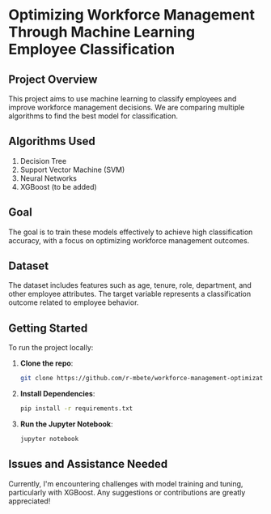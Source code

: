 # Optimizing Workforce Management Through Machine Learning Employee Classification

## Project Overview
This project aims to use machine learning to classify employees and improve workforce management decisions. We are comparing multiple algorithms to find the best model for classification.

## Algorithms Used
1. Decision Tree
2. Support Vector Machine (SVM)
3. Neural Networks
4. XGBoost (to be added)

## Goal
The goal is to train these models effectively to achieve high classification accuracy, with a focus on optimizing workforce management outcomes.

## Dataset
The dataset includes features such as age, tenure, role, department, and other employee attributes. The target variable represents a classification outcome related to employee behavior.

## Getting Started
To run the project locally:

1. **Clone the repo**:
   ```bash
   git clone https://github.com/r-mbete/workforce-management-optimization.git

2. **Install Dependencies**:
   ```bash
   pip install -r requirements.txt

3. **Run the Jupyter Notebook**:
   ```bash
   jupyter notebook
   
## Issues and Assistance Needed
Currently, I'm encountering challenges with model training and tuning, particularly with XGBoost. Any suggestions or contributions are greatly appreciated!
